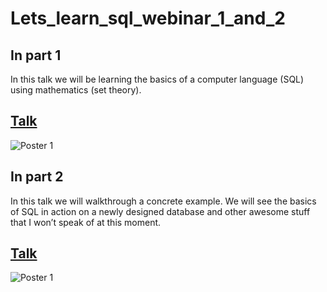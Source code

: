 # Lets_learn_sql_webinar_1_and_2
## In part 1
In this talk we will be learning the basics of a computer language (SQL) using mathematics (set theory).
## [Talk](https://pitt.zoom.us/rec/play/vpB5Ju6hrzI3HNadswSDBqctW9W8fams0yEa8vYPmk6wB3gGO1H0N7pHYbBk9jUj4awd6dVPRweaSm8y?startTime=1588795106000&_x_zm_rtaid=bp79UOdnQVuamy3OCN4kYA.1590750115444.5c8cc25b682ee9418e7b3c1b891685f8&_x_zm_rhtaid=897/)
![Poster 1](https://github.com/beauvilerobed/Lets_learn_sql_webinar_1_and_2/blob/master/images/Poster_1.png)
## In part 2
In this talk we will walkthrough a concrete example. We will see the basics of SQL in action on a newly designed database and other awesome stuff that I won’t speak of at this moment.
## [Talk](https://pitt.zoom.us/rec/play/u5R_dbz--Do3Gd2X4gSDU_R9W9W_LPqs1SNM__IOzEfgW3ZRZAWgY7QbM7ZsjCo61KohPPaTmdLMf2oU?startTime=1588968239000&_x_zm_rtaid=bp79UOdnQVuamy3OCN4kYA.1590750115444.5c8cc25b682ee9418e7b3c1b891685f8&_x_zm_rhtaid=897)
![Poster 1](https://github.com/beauvilerobed/Lets_learn_sql_webinar_1_and_2/blob/master/images/Poster_2.png)
